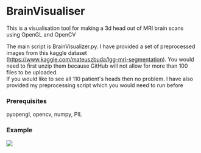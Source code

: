# BrainVisualiser
This is a visualisation tool for making a 3d head out of MRI brain scans using OpenGL and OpenCV  

The main script is BrainVisualizer.py. I have provided a set of preprocessed images from this kaggle dataset (https://www.kaggle.com/mateuszbuda/lgg-mri-segmentation). You would need to first unzip them because GitHub will not allow for more than 100 files to be uploaded.  
If you would like to see all 110 patient's heads then no problem. I have also provided my preprocessing script which you would need to run before

### Prerequisites
pyopengl, opencv, numpy, PIL
### Example
![](BrainVisualizer.gif)

